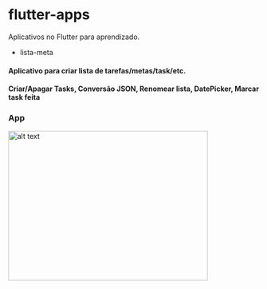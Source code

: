 # flutter-apps
Aplicativos no Flutter para aprendizado.

* lista-meta
#### Aplicativo para criar lista de tarefas/metas/task/etc.
#### Criar/Apagar Tasks, Conversão JSON, Renomear lista, DatePicker, Marcar task feita

### App
<img src="https://i.ibb.co/dBNRxYQ/lista-app.jpg" alt="alt text" width="400" height="300">
